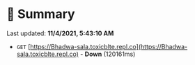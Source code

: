 # 📖 Summary
Last updated: **11/4/2021, 5:43:10 AM**

- `GET` [https://Bhadwa-sala.toxicblte.repl.co](https://Bhadwa-sala.toxicblte.repl.co) - **Down** (120161ms)
